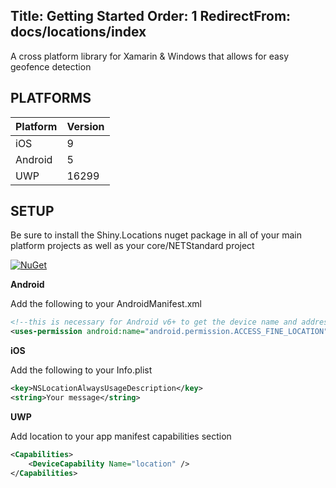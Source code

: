 Title: Getting Started
Order: 1
RedirectFrom: docs/locations/index
---
A cross platform library for Xamarin & Windows that allows for easy geofence detection


## PLATFORMS

|Platform|Version|
|--------|-------|
|iOS|9|
|Android|5|
|UWP|16299|

## SETUP

Be sure to install the Shiny.Locations nuget package in all of your main platform projects as well as your core/NETStandard project

[![NuGet](https://img.shields.io/nuget/v/Shiny.Locations.svg?maxAge=2592000)](https://www.nuget.org/packages/Shiny.Locations/)

**Android**

Add the following to your AndroidManifest.xml

```xml
<!--this is necessary for Android v6+ to get the device name and address-->
<uses-permission android:name="android.permission.ACCESS_FINE_LOCATION" />
```

**iOS**

Add the following to your Info.plist

```xml
<key>NSLocationAlwaysUsageDescription</key>
<string>Your message</string>
```

**UWP**

Add location to your app manifest capabilities section

```xml
<Capabilities>
    <DeviceCapability Name="location" />
</Capabilities>
```